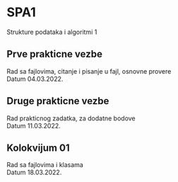 # SPA1
 Strukture podataka i algoritmi 1  
  
## Prve prakticne vezbe
 Rad sa fajlovima, citanje i pisanje u fajl, osnovne provere  
 Datum 04.03.2022.
  
## Druge prakticne vezbe
 Rad prakticnog zadatka, za dodatne bodove  
 Datum 11.03.2022.
   
## Kolokvijum 01
 Rad sa fajlovima i klasama  
 Datum 18.03.2022.  
